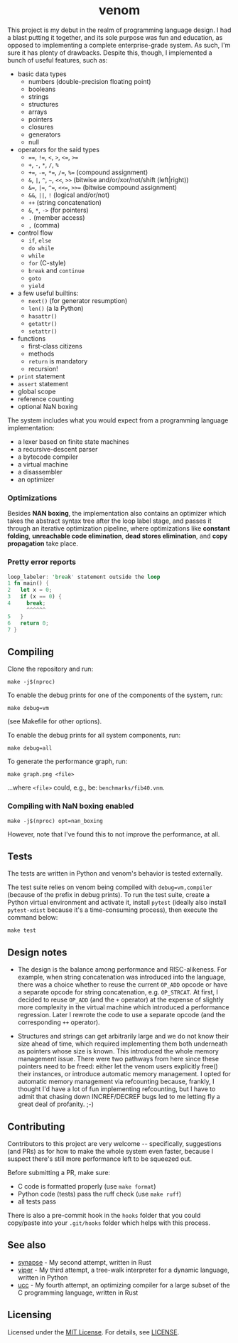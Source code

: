 <h1 align="center">venom</h1>

This project is my debut in the realm of programming language design. I had a blast putting it together, and its sole purpose was fun and education, as opposed to implementing a complete enterprise-grade system. As such, I'm sure it has plenty of drawbacks. Despite this, though, I implemented a bunch of useful features, such as:

- basic data types
  - numbers (double-precision floating point)
  - booleans
  - strings
  - structures
  - arrays
  - pointers
  - closures
  - generators
  - null
- operators for the said types
  - `==`, `!=`, `<`, `>`, `<=`, `>=`
  - `+`, `-`, `*`, `/`, `%`
  - `+=`, `-=`, `*=`, `/=`, `%=` (compound assignment)
  - `&`, `|`, `^`, `~`, `<<`, `>>` (bitwise and/or/xor/not/shift (left|right))
  - `&=`, `|=`, `^=`, `<<=`, `>>=` (bitwise compound assignment)
  - `&&`, `||`, `!` (logical and/or/not)
  - `++` (string concatenation)
  - `&`, `*`, `->` (for pointers)
  - `.` (member access)
  - `,` (comma)
- control flow
  - `if`, `else`
  - `do while`
  - `while`
  - `for` (C-style)
  - `break` and `continue`
  - `goto`
  - `yield`
- a few useful builtins:
  - `next()` (for generator resumption)
  - `len()` (a la Python)
  - `hasattr()`
  - `getattr()`
  - `setattr()`
- functions
  - first-class citizens
  - methods
  - `return` is mandatory
  - recursion!
- `print` statement
- `assert` statement
- global scope
- reference counting
- optional NaN boxing

The system includes what you would expect from a programming language implementation:

  - a lexer based on finite state machines
  - a recursive-descent parser
  - a bytecode compiler
  - a virtual machine
  - a disassembler
  - an optimizer

### Optimizations

Besides **NAN boxing**, the implementation also contains an optimizer which takes the abstract syntax tree after the loop label stage, and passes it through an iterative optimization pipeline, where optimizations like **constant folding**, **unreachable code elimination**, **dead stores elimination**, and **copy propagation** take place.

### Pretty error reports

```rust
loop_labeler: 'break' statement outside the loop
1 fn main() {
2   let x = 0;
3   if (x == 0) {
4     break;
      ^^^^^^
5   }
6   return 0;
7 }
```

## Compiling

Clone the repository and run:

```
make -j$(nproc)
```

To enable the debug prints for one of the components of the system, run:

```
make debug=vm
```

(see Makefile for other options).

To enable the debug prints for all system components, run:

```
make debug=all
```

To generate the performance graph, run:

```
make graph.png <file>
```

...where `<file>` could, e.g., be: `benchmarks/fib40.vnm`.

### Compiling with NaN boxing enabled

```
make -j$(nproc) opt=nan_boxing
```

However, note that I've found this to not improve the performance, at all.

## Tests

The tests are written in Python and venom's behavior is tested externally.

The test suite relies on venom being compiled with `debug=vm,compiler` (because of the prefix in debug prints). To run the test suite, create a Python virtual environment and activate it, install `pytest` (ideally also install `pytest-xdist` because it's a time-consuming process), then execute the command below:

```
make test
```

##  Design notes

- The design is the balance among performance and RISC-alikeness. For example, when string concatenation was introduced into the language, there was a choice whether to reuse the current `OP_ADD` opcode or have a separate opcode for string concatenation, e.g. `OP_STRCAT`. At first, I decided to reuse `OP_ADD` (and the `+` operator) at the expense of slightly more complexity in the virtual machine which introduced a performance regression. Later I rewrote the code to use a separate opcode (and the corresponding `++` operator).

- Structures and strings can get arbitrarily large and we do not know their size ahead of time, which required implementing them both underneath as pointers whose size is known. This introduced the whole memory management issue. There were two pathways from here since these pointers need to be freed: either let the venom users explicitly free() their instances, or introduce automatic memory management. I opted for automatic memory management via refcounting because, frankly, I thought I'd have a lot of fun implementing refcounting, but I have to admit that chasing down INCREF/DECREF bugs led to me letting fly a great deal of profanity. ;-)

## Contributing

Contributors to this project are very welcome -- specifically, suggestions (and PRs) as for how to make the whole system even faster, because I suspect there's still more performance left to be squeezed out.

Before submitting a PR, make sure:
- C code is formatted properly (use `make format`)
- Python code (tests) pass the ruff check (use `make ruff`)
- all tests pass

There is also a pre-commit hook in the `hooks` folder that you could copy/paste into your `.git/hooks` folder which helps with this process.

## See also

- [synapse](https://github.com/xqb64/synapse) - My second attempt, written in Rust
- [viper](https://github.com/xqb64/viper) - My third attempt, a tree-walk interpreter for a dynamic language, written in Python
- [ucc](https://github.com/xqb64/ucc) - My fourth attempt, an optimizing compiler for a large subset of the C programming language, written in Rust
## Licensing

Licensed under the [MIT License](https://opensource.org/licenses/MIT). For details, see [LICENSE](https://github.com/xqb64/venom/blob/master/LICENSE).
